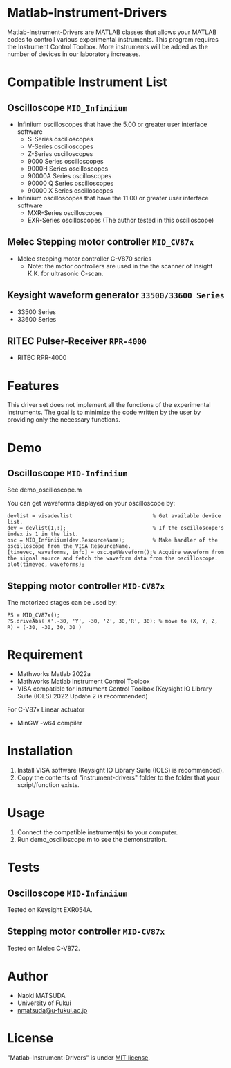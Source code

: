 # Matlab-Instrument-Drivers

Matlab-Instrument-Drivers are MATLAB classes that allows your MATLAB codes to controll various experimental instruments. 
This program requires the Instrument Control Toolbox.
More instruments will be added as the number of devices in our laboratory increases.

# Compatible Instrument List

## Oscilloscope `MID_Infiniium`

* Infiniium oscilloscopes that have the 5.00 or greater user interface software
    * S-Series oscilloscopes
    * V-Series oscilloscopes
    * Z-Series oscilloscopes
    * 9000 Series oscilloscopes
    * 9000H Series oscilloscopes
    * 90000A Series oscilloscopes
    * 90000 Q Series oscilloscopes
    * 90000 X Series oscilloscopes
* Infiniium oscilloscopes that have the 11.00 or greater user interface software
    * MXR-Series oscilloscopes
    * EXR-Series oscilloscopes (The author tested in this oscilloscope)

## Melec Stepping motor controller `MID_CV87x`

* Melec stepping motor controller C-V870 series
	* Note: the motor controllers are used in the the scanner of Insight K.K. for ultrasonic C-scan.

## Keysight waveform generator `33500/33600 Series`

* 33500 Series
* 33600 Series

## RITEC Pulser-Receiver `RPR-4000`

* RITEC RPR-4000

# Features

This driver set does not implement all the functions of the experimental instruments. 
The goal is to minimize the code written by the user by providing only the necessary functions.

# Demo

## Oscilloscope `MID-Infiniium`
See demo_oscilloscope.m

You can get waveforms displayed on your oscilloscope by:
```Matlab: Read waveforms from oscilloscope
devlist = visadevlist                          % Get available device list.
dev = devlist(1,:);                            % If the oscilloscope's index is 1 in the list. 
osc = MID_Infiniium(dev.ResourceName);         % Make handler of the oscilloscope from the VISA ResourceName.
[timevec, waveforms, info] = osc.getWaveform();% Acquire waveform from the signal source and fetch the waveform data from the oscilloscope.
plot(timevec, waveforms);
```
## Stepping motor controller `MID-CV87x`

The motorized stages can be used by:
```Matlab: Drive the motorized stage
PS = MID_CV87x();
PS.driveAbs('X',-30, 'Y', -30, 'Z', 30,'R', 30); % move to (X, Y, Z, R) = (-30, -30, 30, 30 )
```

# Requirement
 
* Mathworks Matlab 2022a
* Mathworks Matlab Instrument Control Toolbox
* VISA compatible for Instrument Control Toolbox (Keysight IO Library Suite (IOLS) 2022 Update 2 is recommended) 

For C-V87x Linear actuator
* MinGW -w64 compiler

# Installation

1. Install VISA software (Keysight IO Library Suite (IOLS) is recommended).
2. Copy the contents of "instrument-drivers" folder to the folder that your script/function exists.
 
# Usage

1. Connect the compatible instrument(s) to your computer.
2. Run demo_oscilloscope.m to see the demonstration. 
 
# Tests

## Oscilloscope `MID-Infiniium`

Tested on Keysight EXR054A.
 
## Stepping motor controller `MID-CV87x`

Tested on Melec C-V872.


# Author
 
* Naoki MATSUDA
* University of Fukui
* nmatsuda@u-fukui.ac.jp
 
# License
 
"Matlab-Instrument-Drivers" is under [MIT license](https://en.wikipedia.org/wiki/MIT_License).
 